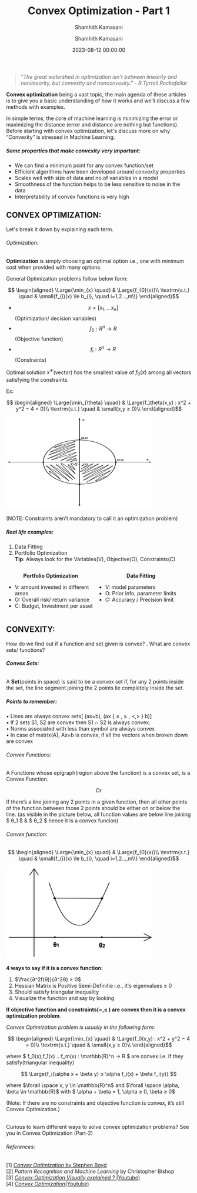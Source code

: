 ﻿---
title: Convex Optimization - Part 1
subtitle: Shamhith Kamasani
date: 2023-08-12 00:00:00
description: 
featured_image: '/images/demo/demo-square.webp'
author: Shamhith Kamasani
categories: optimization
---

> <cite>"The great watershed in optimization isn't between linearity and nonlinearity, but  convexity and nonconvexity." - R.Tyrrell Rockafellar</cite>

**Convex optimization** being a vast topic, the main agenda of these articles is to give you a basic understanding of how it works and we’ll discuss a few methods with examples.

In simple terms, the core of machine learning is minimizing the error or maximizing the distance (error and distance are nothing but functions). Before starting with convex optimization, let's discuss more on why “Convexity” is stressed in Machine Learning.

##### Some properties that make convexity very important:

- We can find a minimum point for any convex function/set  
- Efficient algorithms have been developed around convexity properties  
- Scales well with size of data and no.of variables in a model
- Smoothness of the function helps to be less sensitive to noise in the data  
- Interpretability of convex functions is very high

## **CONVEX OPTIMIZATION:**

Let's break it down by explaining each term.

###### Optimization:

**Optimization** is simply choosing an optimal option i.e., one with minimum cost when provided with many options.

General Optimization problems follow below form:  

$$
\begin{aligned}
    \Large{\min_{x} \quad} & \Large{f_{0}(x)}\\
    \textrm{s.t.} \quad & \small{f_{i}(x) \le b_{i}, \quad i=1,2...,m\\}
\end{aligned}$$

- $$ x = [x_1,...x_n] $$(Optimization/ decision variables)  
- $$ f_0 : R^n → R$$ (Objective function)  
- $$ f_i : R^n → R$$ (Constraints)

Optimal solution $x^∗$(vector) has the smallest value of $f_0(x)$ among all vectors satisfying the constraints.

Ex:

$$
\begin{aligned}
    \Large{\min_{\theta} \quad} & \Large{f_\theta(x,y) : x^2 + y^2 − 4 = 0}\\
    \textrm{s.t.} \quad & \small{x,y ≥ 0}\\
\end{aligned}$$

<img src="/images/Posts/Convex_Optimization_1/circle.webp" width="400" height="250">

(NOTE: Constraints aren’t mandatory to call it an optimization problem)  

##### Real life examples:

1. Data Fitting
2. Portfolio Optimization<br>
**Tip**: Always look for the Variables(V), Objective(O), Constraints(C)

<div style="display: inline-block; width: 48%; vertical-align: top;">
  <p style="text-align: center;"><strong>Portfolio Optimization</strong></p>
  <ul style="text-align: left;">
    <li>V: amount invested in different areas</li>
    <li>O: Overall risk/ return variance</li>
    <li>C: Budget, Investment per asset</li>
  </ul>
</div>
<div style="display: inline-block; width: 48%; vertical-align: top;">
  <p style="text-align: center;"><strong>Data Fitting</strong></p>
  <ul style="text-align: left;">
    <li>V: model parameters</li>
    <li>O: Prior info, parameter limits</li>
    <li>C: Accuracy / Precision limit</li>
  </ul>
</div>

## CONVEXITY:

How do we find out if a function and set given is convex? . What are convex sets/ functions?

###### **Convex Sets**:
A **Set**(points in space) is said to be a convex set if, for any 2 points inside the set, the line segment joining the 2 points lie completely inside the set.


##### Points to remember:

• Lines are always convex sets[ (ax=b), (ax { ≤ , ≥ , <,> } b)]  
• If 2 sets S1, S2 are convex then S1 ∩ S2 is    always convex.  
• Norms associated with less than symbol are always convex  
• In case of matrix(A), Ax=b is convex, if all the vectors when broken down are convex

###### Convex Functions:

A Functions whose epigraph(region above the function) is a convex set, is a Convex Function.

<center> Or </center>

If there’s a line joining any 2 points in a given function, then all other points of the function between those 2 points should be either on or below the line. (as visible in the picture below, all function values are below line joining $ θ_1 $ & $ θ_2 $ hence it is a convex funcion)

###### Convex function:

$$
\begin{aligned}
    \Large{\min_{x} \quad} & \Large{f_{0}(x)}\\
    \textrm{s.t.} \quad & \small{f_{i}(x) \le b_{i}, \quad i=1,2...,m\\}
\end{aligned}$$

<img src="/images/Posts/Convex_Optimization_1/parabola_.webp" width="400" height="250">

**4 ways to say if it is a convex function:**
1. $\frac{∂^2f(θ)}{∂^2θ} ≥ 0$ 
2. Hessian Matrix is Positive Semi-Definitie i.e., it's eigenvalues $\ge$ 0
3. Should satisfy triangular inequality
4. Visualize the function and say by looking

**If objective function and constraints($=, \le$ ) are convex then it is a convex optimization problem**.

*Convex Optimization problem is usually in the following form:*

$$
\begin{aligned}
    \Large{\min_{x} \quad} & \Large{f_0(x,y) : x^2 + y^2 − 4 = 0}\\
    \textrm{s.t.} \quad & \small{x,y ≥ 0}\\
\end{aligned}$$

where $ f_0(x),f_1(x) ...f_m(x) : \mathbb{R}^n → R $ are convex i.e. if they satisfy(triangular inequality) 

$$
\Large{f_i(\alpha x + \beta y) ≤ \alpha f_i(x) + \beta f_i(y)}
$$ 

where $\forall \space x, y \in \mathbb{R}^n$ and $\forall \space \alpha, \beta \in \mathbb{R}$ with $ \alpha + \beta = 1, \alpha ≥ 0, \beta ≥ 0$  

(Note: If there are no constraints and objective function is convex, it’s still Convex Optimization.)

<br>
Curious to learn different ways to solve convex optimization problems? See you in Convex Optimization (Part-2)

<br>

###### References:  

[1] [*Convex Optimization* by Stephen Boyd](https://web.stanford.edu/~boyd/cvxbook/bv_cvxbook.pdf)  
[2] *Pattern Recognition and Machine Learning* by Christopher Bishop  
[3] [*Convex Optimization Visually explained ?* (Youtube) ](https://www.youtube.com/watch?v=AM6BY4btj-M&t=602s)  
[4] [*Convex Optimization*(Youtube)](https://www.youtube.com/watch?v=McLq1hEq3UY&list=PL3940DD956CDF0622)